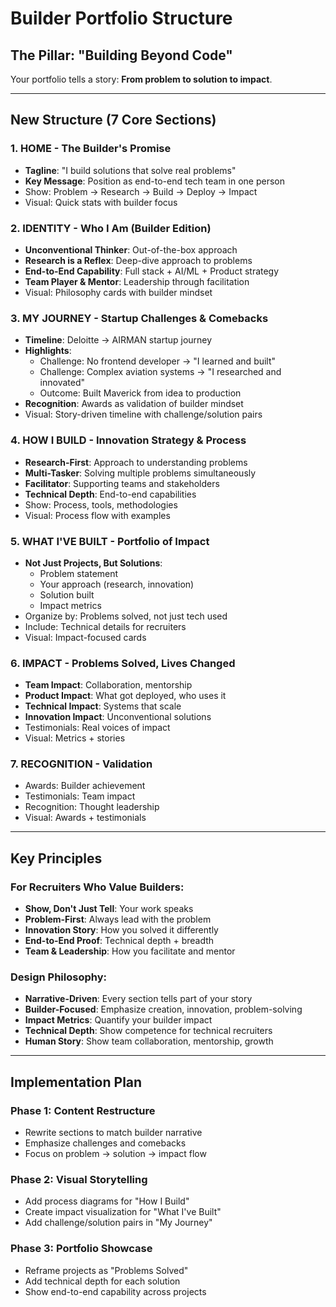 # Builder Portfolio Structure

## The Pillar: **"Building Beyond Code"**

Your portfolio tells a story: **From problem to solution to impact**.

---

## New Structure (7 Core Sections)

### 1. **HOME** - The Builder's Promise
- **Tagline**: "I build solutions that solve real problems"
- **Key Message**: Position as end-to-end tech team in one person
- Show: Problem → Research → Build → Deploy → Impact
- Visual: Quick stats with builder focus

### 2. **IDENTITY** - Who I Am (Builder Edition)
- **Unconventional Thinker**: Out-of-the-box approach
- **Research is a Reflex**: Deep-dive approach to problems
- **End-to-End Capability**: Full stack + AI/ML + Product strategy
- **Team Player & Mentor**: Leadership through facilitation
- Visual: Philosophy cards with builder mindset

### 3. **MY JOURNEY** - Startup Challenges & Comebacks
- **Timeline**: Deloitte → AIRMAN startup journey
- **Highlights**:
  - Challenge: No frontend developer → "I learned and built"
  - Challenge: Complex aviation systems → "I researched and innovated"
  - Outcome: Built Maverick from idea to production
- **Recognition**: Awards as validation of builder mindset
- Visual: Story-driven timeline with challenge/solution pairs

### 4. **HOW I BUILD** - Innovation Strategy & Process
- **Research-First**: Approach to understanding problems
- **Multi-Tasker**: Solving multiple problems simultaneously
- **Facilitator**: Supporting teams and stakeholders
- **Technical Depth**: End-to-end capabilities
- Show: Process, tools, methodologies
- Visual: Process flow with examples

### 5. **WHAT I'VE BUILT** - Portfolio of Impact
- **Not Just Projects, But Solutions**: 
  - Problem statement
  - Your approach (research, innovation)
  - Solution built
  - Impact metrics
- Organize by: Problems solved, not just tech used
- Include: Technical details for recruiters
- Visual: Impact-focused cards

### 6. **IMPACT** - Problems Solved, Lives Changed
- **Team Impact**: Collaboration, mentorship
- **Product Impact**: What got deployed, who uses it
- **Technical Impact**: Systems that scale
- **Innovation Impact**: Unconventional solutions
- Testimonials: Real voices of impact
- Visual: Metrics + stories

### 7. **RECOGNITION** - Validation
- Awards: Builder achievement
- Testimonials: Team impact
- Recognition: Thought leadership
- Visual: Awards + testimonials

---

## Key Principles

### For Recruiters Who Value Builders:
- **Show, Don't Just Tell**: Your work speaks
- **Problem-First**: Always lead with the problem
- **Innovation Story**: How you solved it differently
- **End-to-End Proof**: Technical depth + breadth
- **Team & Leadership**: How you facilitate and mentor

### Design Philosophy:
- **Narrative-Driven**: Every section tells part of your story
- **Builder-Focused**: Emphasize creation, innovation, problem-solving
- **Impact Metrics**: Quantify your builder impact
- **Technical Depth**: Show competence for technical recruiters
- **Human Story**: Show team collaboration, mentorship, growth

---

## Implementation Plan

### Phase 1: Content Restructure
- Rewrite sections to match builder narrative
- Emphasize challenges and comebacks
- Focus on problem → solution → impact flow

### Phase 2: Visual Storytelling
- Add process diagrams for "How I Build"
- Create impact visualization for "What I've Built"
- Add challenge/solution pairs in "My Journey"

### Phase 3: Portfolio Showcase
- Reframe projects as "Problems Solved"
- Add technical depth for each solution
- Show end-to-end capability across projects

